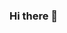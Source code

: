 ### Hi there 👋

<!--
**usmonnsh/usmonnsh** is a ✨ _special_ ✨ repository because its `README.md` (this file) appears on your GitHub profile.

Here are some ideas to get you started:

HTML

- 🔭 I’m currently working on ...
- 🌱 I’m currently learning ...
- 👯 I’m looking to collaborate on ...
- 🤔 I’m looking for help with ...
- 💬 Ask me about ...
- 📫 How to reach me: ...
- 😄 Pronouns: ...
- ⚡ Fun fact: ...
-->

